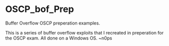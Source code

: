 # OSCP_bof_Prep
Buffer Overflow OSCP preperation examples.

This is a series of buffer overflow exploits that I recreated in preperation for the OSCP exam. All done on a Windows OS.
~n0ps
